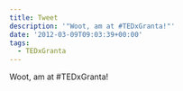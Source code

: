 ```yaml
---
title: Tweet
description: '"Woot, am at #TEDxGranta!"'
date: '2012-03-09T09:03:39+00:00'
tags:
  - TEDxGranta
---
```

Woot, am at #TEDxGranta!
